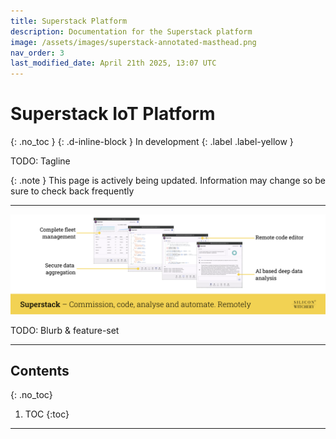 ```yaml
---
title: Superstack Platform
description: Documentation for the Superstack platform
image: /assets/images/superstack-annotated-masthead.png
nav_order: 3
last_modified_date: April 21th 2025, 13:07 UTC
---
```


# Superstack IoT Platform
{: .no_toc }
{: .d-inline-block }
In development
{: .label .label-yellow }

TODO: Tagline

{: .note }
This page is actively being updated. Information may change so be sure to check back frequently 

---

![Silicon Witchery Superstack platform](/assets/images/superstack-annotated-masthead.png)

TODO: Blurb & feature-set

---

## Contents
{: .no_toc}

1. TOC
{:toc}

---

